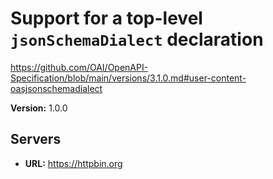 # Support for a top-level `jsonSchemaDialect` declaration

https://github.com/OAI/OpenAPI-Specification/blob/main/versions/3.1.0.md#user-content-oasjsonschemadialect

**Version:** 1.0.0

## Servers

- **URL:** https://httpbin.org
